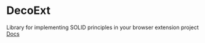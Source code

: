 # DecoExt
Library for implementing SOLID principles in your browser extension project
[Docs](https://undead-voron.github.io/DecoExt/)
